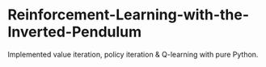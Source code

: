 # Reinforcement-Learning-with-the-Inverted-Pendulum
Implemented value iteration, policy iteration &amp; Q-learning with pure Python.
